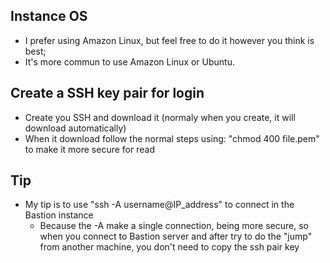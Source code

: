 ## Instance OS
- I prefer using Amazon Linux, but feel free to do it however you think is best;
- It's more commun to use Amazon Linux or Ubuntu.

## Create a SSH key pair for login
- Create you SSH and download it (normaly when you create, it will download automatically)
- When it download follow the normal steps using: "chmod 400 file.pem" to make it more secure for read

## Tip
- My tip is to use "ssh -A username@IP_address" to connect in the Bastion instance
    - Because the -A make a single connection, being more secure, so when you connect to Bastion server and after try to do the "jump" from another machine, you don't need to copy the ssh pair key
